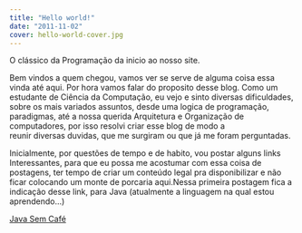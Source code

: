 ```yaml
---
title: "Hello world!"
date: "2011-11-02"
cover: hello-world-cover.jpg
---
```

O clássico da Programação da inicio ao nosso site. 

Bem vindos a quem chegou, vamos ver se serve de alguma coisa essa vinda até aqui. Por hora vamos falar do proposito desse blog. Como um estudante de Ciência da Computação, eu vejo e sinto diversas dificuldades, sobre os mais variados assuntos, desde uma logica de programação, paradigmas, até a nossa querida Arquitetura e Organização de computadores, por isso resolvi criar esse blog de modo a reunir diversas duvidas, que me surgiram ou que já me foram perguntadas.

Inicialmente, por questões de tempo e de habito, vou postar alguns links Interessantes, para que eu possa me acostumar com essa coisa de postagens, ter tempo de criar um conteúdo legal pra disponibilizar e não ficar colocando um monte de porcaria aqui.Nessa primeira postagem fica a indicação desse link, para Java (atualmente a linguagem na qual estou aprendendo...)

[Java Sem Café](http://javasemcafe.blogspot.com/ "Java Sem Café - andii.brunetta")

 
<Signature />